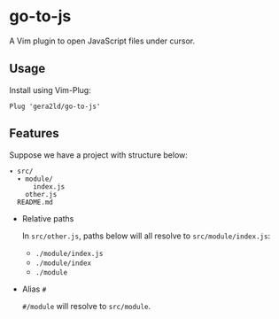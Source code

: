 # go-to-js

A Vim plugin to open JavaScript files under cursor.

## Usage

Install using Vim-Plug:

```vim
Plug 'gera2ld/go-to-js'
```

## Features

Suppose we have a project with structure below:

```
▾ src/
  ▾ module/
      index.js
    other.js
  README.md
```

- Relative paths

  In `src/other.js`, paths below will all resolve to `src/module/index.js`:

  - `./module/index.js`
  - `./module/index`
  - `./module`

- Alias `#`

  `#/module` will resolve to `src/module`.

